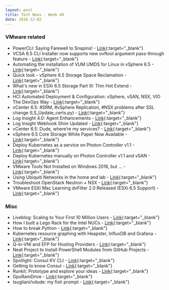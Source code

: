 ```yaml
---
layout: post
title: Tech News - Week 49
date: 2016-12-02
---
```


### VMware related

* PowerCLI: Saying Farewell to Snapins! - 
  [Link](http://blogs.vmware.com/PowerCLI/2016/11/saying-farewell-snapins.html){:target="_blank"}
* VCSA 6.5 CLI Installer now supports new ovftool argument pass-through feature -
  [Link](http://www.virtuallyghetto.com/2016/11/vcsa-6-5-cli-installer-now-supports-new-ovftool-argument-pass-through-feature.html){:target="_blank"}
* Automating the installation of VUM UMDS for Linux in vSphere 6.5 - 
  [Link](http://www.virtuallyghetto.com/2016/11/automating-the-installation-of-vum-update-manager-download-service-umds-for-linux-in-vsphere-6-5.html){:target="_blank"}
* Quick look - vSphere 6.5 Storage Space Reclamation - 
  [Link](http://anthonyspiteri.net/quick-look-vsphere-6-5-storage-space-reclamation/){:target="_blank"}
* What's new in ESXi 6.5 Storage Part III: Thin Hot Extend - 
  [Link](http://www.codyhosterman.com/2016/11/whats-new-in-esxi-6-5-storage-part-iii-thinhotextend/){:target="_blank"}
* HCI Automated Deployment & Configuration: vSphere, vSAN, NSX, VIO The DevOps Way - 
  [Link](http://www.punchingclouds.com/2016/11/29/hci-automated-deployment-configuration-vsphere-vsan-nsx-vio-the-devops-way/){:target="_blank"}
* vCenter 6.5: #SRM, #vSphere Replication, #NSX problems after SSL change (LS_Update_certs.py) - 
  [Link](http://vlenzker.net/2016/11/vcenter-6-5-srm-vsphere-replication-nsx-problems-after-ssl-change-ls_update_certs-py/){:target="_blank"}
* Log Insight 4.0: Agent Enhancements - 
  [Link](http://sflanders.net/2016/11/29/log-insight-4-0-agent-enhancements/){:target="_blank"}
* Log Insight Webhook Shim Updated - 
  [Link](http://sflanders.net/2016/11/30/log-insight-webhook-shim-updated/){:target="_blank"}
* vCenter 6.5: Dude, where’re my services? - 
  [Link](https://haveyoutriedreinstalling.com/2016/11/27/vcenter-6-5-dude-wherere-my-services/){:target="_blank"}
* vSphere 6.5 Core Storage White Paper Now Available - 
  [Link](http://cormachogan.com/2016/11/28/vsphere-6-5-core-storage-white-paper-now-available/){:target="_blank"}
* Deploy Kubernetes as a service on Photon Controller v1.1 - 
  [Link](http://cormachogan.com/2016/11/29/deploy-kubernetes-as-a-service-on-photon-controller-v1-1/){:target="_blank"}
* Deploy Kubernetes manually on Photon Controller v1.1 and vSAN - 
  [Link](http://cormachogan.com/2016/11/30/deploy-kubernetes-manually-on-photon-controller-v11-and-vsan/){:target="_blank"}
* VMware Tools Not Installed on Windows 2016, but ... -
  [Link](https://notesfrommwhite.net/2016/11/27/vmware-tools-not-installed-on-windows-2016-but/){:target="_blank"} 
* Using Ubiquiti Networks in the home and lab - 
  [Link](https://michaelryom.dk/using-ubiquiti-networks-in-the-home-and-lab){:target="_blank"}
* Troubleshoot OpenStack Neutron + NSX -
  [Link](http://virtualelephant.com/2016/11/29/troubleshoot-openstack-neutron-nsx/){:target="_blank"}
* VMware ESXi Mac Learning dvFilter 2.0 Released (ESXi 6.5 Support) - 
  [Link](https://labs.vmware.com/flings/esxi-mac-learning-dvfilter#changelog){:target="_blank"}

### Misc

* Liveblog: Scaling to Your First 10 Million Users - 
  [Link](http://blog.scottlowe.org/2016/11/29/scaling-first-10mil-users/){:target="_blank"}
* How I built a Lego Rack for the Intel NUCs - 
  [Link](http://www.devtty.uk/homelab/How-I-Built-a-Lego-Rack-for-the-Intel-NUCs/){:target="_blank"}
* How to break Python - 
  [Link](http://www.b-list.org/weblog/2016/nov/28/break-python/){:target="_blank"}
* Kubernetes resource graphing with Heapster, InfluxDB and Grafana - 
  [Link](http://agiletesting.blogspot.fr/2016/11/kubernetes-resource-graphing-with.html){:target="_blank"}
* Q-in-VNI and EFP for Hosting Providers -
  [Link](http://yves-louis.com/DCI/?p=1381){:target="_blank"}
* Neat Project to Install PowerShell Modules from GitHub Projects - 
  [Link](http://wahlnetwork.com/2016/12/01/neat-project-install-powershell-modules-github-projects/){:target="_blank"}
* Spotlight: Consul KV CLI - 
  [Link](https://www.hashicorp.com/blog/consul-kv-cli.html){:target="_blank"}
* Getting to know Consul - 
  [Link](https://flynnbundy.com/service-discovery/2016/11/26/getting-to-know-consul.html){:target="_blank"}
* Runkit: Prototype and explore your ideas - 
  [Link](https://runkit.com/home){:target="_blank"}
* GpuRamDrive - 
  [Link](https://github.com/prsyahmi/GpuRamDrive){:target="_blank"}
* tsugliani/vdude: my fish prompt - 
  [Link](https://github.com/tsugliani/vdude){:target="_blank"}